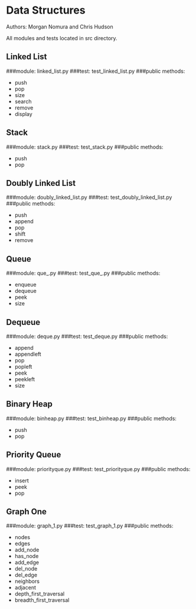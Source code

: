 # Data Structures
Authors: Morgan Nomura and Chris Hudson

All modules and tests located in src directory.

## Linked List
###module: linked_list.py
###test: test_linked_list.py
###public methods:
* push
* pop
* size
* search
* remove
* display

## Stack
###module: stack.py
###test: test_stack.py
###public methods:
* push
* pop

## Doubly Linked List
###module: doubly_linked_list.py
###test: test_doubly_linked_list.py
###public methods:
* push
* append
* pop
* shift
* remove

## Queue
###module: que_.py
###test: test_que_.py
###public methods:
* enqueue
* dequeue
* peek
* size

## Dequeue
###module: deque.py
###test: test_deque.py
###public methods:
* append
* appendleft
* pop
* popleft
* peek
* peekleft
* size

## Binary Heap
###module: binheap.py
###test: test_binheap.py
###public methods:
* push
* pop

## Priority Queue
###module: priorityque.py
###test: test_priorityque.py
###public methods:
* insert
* peek
* pop

## Graph One
###module: graph_1.py
###test: test_graph_1.py
###public methods:
* nodes
* edges
* add_node
* has_node
* add_edge
* del_node
* del_edge
* neighbors
* adjacent
* depth_first_traversal
* breadth_first_traversal